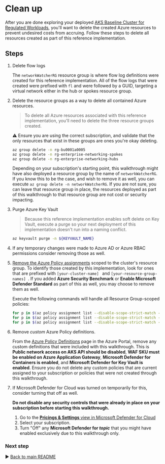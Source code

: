 # Clean up

After you are done exploring your deployed [AKS Baseline Cluster for Regulated Workloads](/), you'll want to delete the created Azure resources to prevent undesired costs from accruing. Follow these steps to delete all resources created as part of this reference implementation.

## Steps

1. Delete flow logs

   The `networkWatcherRG` resource group is where flow log definitions were created for this reference implementation.  All of the flow logs that were created were prefixed with `fl` and were followed by a GUID, targeting a virtual network either in the hub or spokes resource group.

1. Delete the resource groups as a way to delete all contained Azure resources.

   > To delete all Azure resources associated with this reference implementation, you'll need to delete the three resource groups created.

   :warning: Ensure you are using the correct subscription, and validate that the only resources that exist in these groups are ones you're okay deleting.

   ```bash
   az group delete -n rg-bu0001a0005
   az group delete -n rg-enterprise-networking-spokes
   az group delete -n rg-enterprise-networking-hubs
   ```

   Depending on your subscription's starting point, this walkthrough might have also deployed a resource group by the name of `networkWatcherRG`. If you know this to be the case, and wish to remove it as well, you can execute `az group delete -n networkWatcherRG`. If you are not sure, you can leave that resource group in place, the resources deployed as part of this walkthrough to that resource group are not cost or security impacting.

1. Purge Azure Key Vault

   > Because this reference implementation enables soft delete on Key Vault, execute a purge so your next deployment of this implementation doesn't run into a naming conflict.

   ```bash
   az keyvault purge -n ${KEYVAULT_NAME}
   ```

1. If any temporary changes were made to Azure AD or Azure RBAC permissions consider removing those as well.

1. [Remove the Azure Policy assignments](https://portal.azure.com/#blade/Microsoft_Azure_Policy/PolicyMenuBlade/Compliance) scoped to the cluster's resource group. To identify those created by this implementation, look for ones that are prefixed with `[your-cluster-name] ` and `[your-resource-group-names] `.  If you added **Azure Security Benchmark** or **Enable Microsoft Defender Standard** as part of this as well, you may choose to remove them as well.

   Execute the following commands will handle all Resource Group-scoped policies:

   ```bash
   for p in $(az policy assignment list --disable-scope-strict-match --query "[?resourceGroup=='rg-bu0001a0005'].name" -o tsv); do az policy assignment delete -n ${p} -g rg-bu0001a0005; done
   for p in $(az policy assignment list --disable-scope-strict-match --query "[?resourceGroup=='rg-enterprise-networking-spokes'].name" -o tsv); do az policy assignment delete -n ${p} -g rg-enterprise-networking-spokes; done
   for p in $(az policy assignment list --disable-scope-strict-match --query "[?resourceGroup=='rg-enterprise-networking-hubs'].name" -o tsv); do az policy assignment delete -n ${p} -g rg-enterprise-networking-hubs; done
   ```

1. Remove _custom_ Azure Policy definitions.

   From the [Azure Policy Definitions](https://portal.azure.com/#blade/Microsoft_Azure_Policy/PolicyMenuBlade/Definitions) page in the Azure Portal, remove any custom definitions that were included with this walkthrough. This is **Public network access on AKS API should be disabled**, **WAF SKU must be enabled on Azure Application Gateway**, **Microsoft Defender for Containers is enabled**, and **Microsoft Defender for Key Vault is enabled**. Ensure you do not delete any custom policies that are current assigned to your subscription or policies that were not created through this walkthrough.

1. If Microsoft Defender for Cloud was turned on temporarily for this, consider turning that off as well.

   **Do not disable any security controls that were already in place on your subscription before starting this walkthrough.**

   1. Go to the [**Pricings & Settings** view in Microsoft Defender for Cloud](https://portal.azure.com/#blade/Microsoft_Azure_Security/SecurityMenuBlade/24)
   1. Select your subscription.
   1. Turn "Off" any **Microsoft Defender for _topic_** that you might have enabled exclusively due to this walkthrough only.

### Next step

:arrow_forward: [Back to main README](/README.md)
